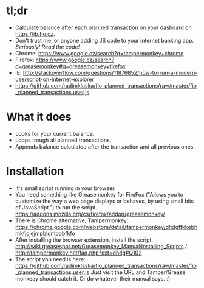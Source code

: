 # tl;dr
* Calculate balance after each planned transaction on your dasboard on https://ib.fio.cz.
* Don't trust me, or anyone adding JS code to your internet banking app. *Seriously! Read the code!*
* Chrome: https://www.google.cz/search?q=tampermonkey+chrome
* Firefox: https://www.google.cz/search?q=greasemonkey#q=greasemonkey+firefox
* IE: http://stackoverflow.com/questions/11876852/how-to-run-a-modern-userscript-on-internet-explorer
* https://github.com/radimklaska/fio_planned_transactions/raw/master/fio_planned_transactions.user.js

# What it does
* Looks for your current balance.
* Loops trough all planned transactions.
* Appends balance calculated after the transaction and all previous ones.

# Installation
* It's small script running in your browser.
* You need something like Greasemonkey for FireFox ("Allows you to customize the way a web page displays or behaves, by using small bits of JavaScript.") to run the script. https://addons.mozilla.org/cs/firefox/addon/greasemonkey/
* There is Chrome alternative, Tampermonkey: https://chrome.google.com/webstore/detail/tampermonkey/dhdgffkkebhmkfjojejmpbldmpobfkfo
* After installing the browser extension, install the script: http://wiki.greasespot.net/Greasemonkey_Manual:Installing_Scripts / http://tampermonkey.net/faq.php?ext=dhdg#Q102
* The script you need is here: https://github.com/radimklaska/fio_planned_transactions/raw/master/fio_planned_transactions.user.js Just visit the URL and Tamper/Grease monkeay should catch it. Or do whatever their manual says. :)
